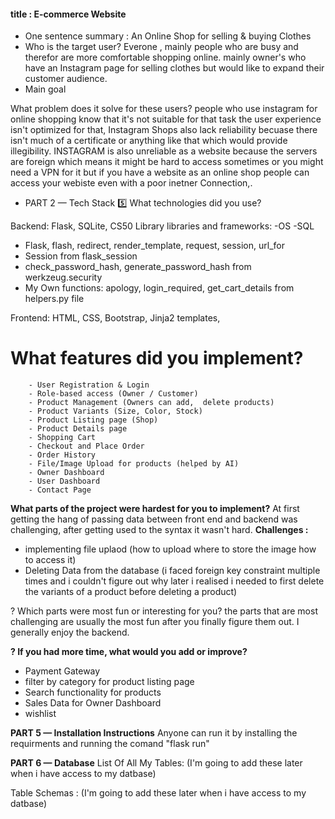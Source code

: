 #### title :               E-commerce Website
- One sentence summary : An Online Shop for selling & buying Clothes
- Who is the target user? Everone , mainly people who are busy and therefor are more comfortable shopping online. 
mainly owner's who have an Instagram page for selling clothes but would like to expand their customer audience.
- Main goal

What problem does it solve for these users? people who use instagram for online shopping know that it's not suitable for that task the user experience isn't 
optimized for that, Instagram Shops also lack reliability becuase there isn't much of a certificate or anything like that which would provide illegibility.
INSTAGRAM is also unreliable as a website because the servers are foreign which means it might be 
hard to access sometimes or you might need a VPN for it but if you have a website as an online shop people can access your webiste even with a poor inetner Connection,.
- PART 2 — Tech Stack
5️⃣ What technologies did you use?

Backend: Flask, SQLite, CS50 Library 
libraries and frameworks:
-OS
-SQL
- Flask, flash, redirect, render_template, request, session, url_for
- Session from flask_session 
- check_password_hash, generate_password_hash from werkzeug.security
- My Own functions: 
 apology, login_required, get_cart_details from helpers.py file 


Frontend: HTML, CSS, Bootstrap, Jinja2 templates, 

# What features did you implement?
        - User Registration & Login
        - Role-based access (Owner / Customer)
        - Product Management (Owners can add,  delete products)
        - Product Variants (Size, Color, Stock)
        - Product Listing page (Shop)
        - Product Details page
        - Shopping Cart
        - Checkout and Place Order
        - Order History
        - File/Image Upload for products (helped by AI)
        - Owner Dashboard
        - User Dashboard
        - Contact Page

**What parts of the project were hardest for you to implement?**
At first getting the hang of passing data between front end and backend was challenging, after getting used to the syntax it wasn't hard.
**Challenges :**
  - implementing file uplaod (how to upload where to store the image how to access it)
  - Deleting Data from the database (i faced foreign key constraint multiple times and i couldn't figure out why later i realised i needed to first delete the variants of a product before deleting a product)

? Which parts were most fun or interesting for you?
the parts that are most challenging are usually the most fun after you finally figure them out.
I generally enjoy the backend.

**? If you had more time, what would you add or improve?**
- Payment Gateway
- filter by category for product listing page
- Search functionality for products
- Sales Data for Owner Dashboard
- wishlist

**PART 5 — Installation Instructions**
Anyone can run it by installing the requirments and running the comand "flask run"

**PART 6 — Database**
 List Of All My Tables:
  (I'm going to add these later when i have access to my datbase)

Table Schemas :
 (I'm going to add these later when i have access to my datbase)

 
